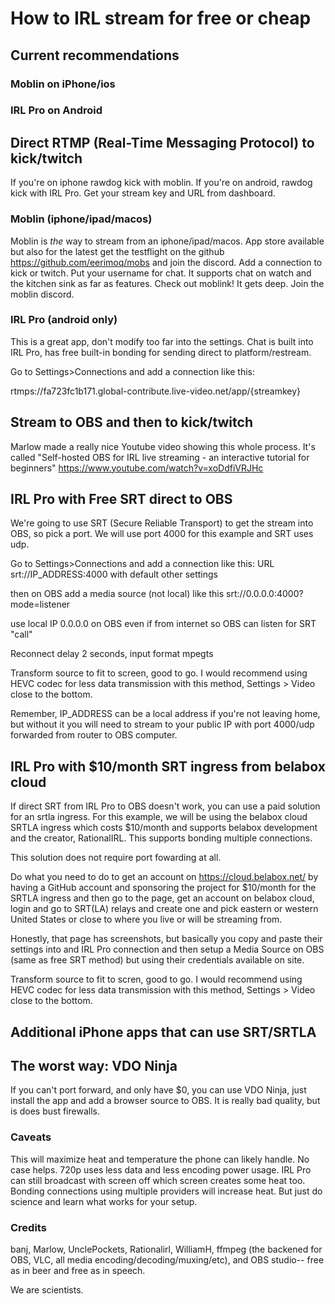 # How to IRL stream for free or cheap

## Current recommendations
### Moblin on iPhone/ios
### IRL Pro on Android

## Direct RTMP (Real-Time Messaging Protocol) to kick/twitch

If you're on iphone rawdog kick with moblin.  If you're on android, rawdog kick with IRL Pro.  Get your stream key and URL from dashboard.

### Moblin (iphone/ipad/macos)
Moblin is _the_ way to stream from an iphone/ipad/macos.  App store available but also for the latest get the testflight on the github https://github.com/eerimoq/mobs and join the discord.  Add a connection to kick or twitch.  Put your username for chat.  It supports chat on watch and the kitchen sink as far as features.  Check out moblink!  It gets deep.  Join the moblin discord.

### IRL Pro (android only)
This is a great app, don't modify too far into the settings. Chat is built into IRL Pro, has free built-in bonding for sending direct to platform/restream.

Go to Settings>Connections and add a connection like this:
    
rtmps://fa723fc1b171.global-contribute.live-video.net/app/{streamkey}

## Stream to OBS and then to kick/twitch

Marlow made a really nice Youtube video showing this whole process.  It's called "Self-hosted OBS for IRL live streaming - an interactive tutorial for beginners" 
https://www.youtube.com/watch?v=xoDdfiVRJHc

## IRL Pro with Free SRT direct to OBS

We're going to use SRT (Secure Reliable Transport) to get the stream into OBS, so pick a port.  We will use port 4000 for this example and SRT uses udp.

Go to Settings>Connections and add a connection like this:
    URL srt://IP_ADDRESS:4000 with default other settings
    
then on OBS add a media source (not local) like this
srt://0.0.0.0:4000?mode=listener

use local IP 0.0.0.0 on OBS even if from internet so OBS can listen for SRT "call"

Reconnect delay 2 seconds, input format mpegts

Transform source to fit to screen, good to go.  I would recommend using HEVC codec for less data transmission with this method, Settings > Video close to the bottom.

Remember, IP_ADDRESS can be a local address if you're not leaving home, but without it you will need to stream to your public IP with port 4000/udp forwarded from router to OBS computer.

## IRL Pro with $10/month SRT ingress from belabox cloud

If direct SRT from IRL Pro to OBS doesn't work, you can use a paid solution for an srtla ingress.  For this example, we will be using the belabox cloud SRTLA ingress which costs $10/month and supports belabox development and the creator, RationalIRL.  This supports bonding multiple connections.

This solution does not require port fowarding at all.

Do what you need to do to get an account on https://cloud.belabox.net/ by having a GitHub account and sponsoring the project for $10/month for the SRTLA ingress and then go to the page, get an account on belabox cloud, login and go to SRT(LA) relays and create one and pick eastern or western United States or close to where you live or will be streaming from.

Honestly, that page has screenshots, but basically you copy and paste their settings into and IRL Pro connection and then setup a Media Source on OBS (same as free SRT method) but using their credentials available on site.

Transform source to fit to scren, good to go.  I would recommend using HEVC codec for less data transmission with this method, Settings > Video close to the bottom.

## Additional iPhone apps that can use SRT/SRTLA

## The worst way: VDO Ninja

If you can't port forward, and only have $0, you can use VDO Ninja, just install the app and add a browser source to OBS.  It is really bad quality, but is does bust firewalls.

### Caveats

This will maximize heat and temperature the phone can likely handle.  No case helps. 720p uses less data and less encoding power usage.  IRL Pro can still broadcast with screen off which screen creates some heat too.  Bonding connections using multiple providers will increase heat.  But just do science and learn what works for your setup.  

### Credits

banj, Marlow, UnclePockets, Rationalirl, WilliamH, ffmpeg (the backened for OBS, VLC, all media encoding/decoding/muxing/etc), and OBS studio-- free as in beer and free as in speech.

We are scientists.
